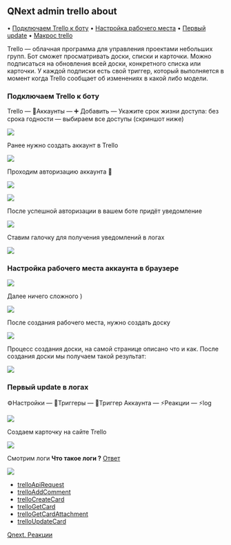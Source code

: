 ## QNext admin trello about

• [Подключаем Trello к боту](#подлючаем-trello-к-боту)
• [Настройка рабочего места](#настроика-рабочего-места-аккаунта-в-браузере) 
• [Первый update](#первыи-update-в-логах)
• [Макрос trello](/docs-test/_export/macros/trello)


Trello — облачная программа для управления проектами небольших групп.
Бот сможет просматривать доски, списки и карточки. Можно подписаться на обновления всей доски, конкретного списка или карточки. У каждой подписки есть свой триггер, который выполняется в момент когда Trello сообщает об изменениях в какой либо модели. 

### Подключаем Trello к боту

Trello — 🧰Аккаунты — ➕ Добавить — Укажите срок жизни доступа: без срока годности —  выбираем все доступы (скриншот ниже)

![](./1.png)

Ранее нужно создать аккаунт в Trello

![](./2.png)

Проходим авторизацию аккаунта 🧰

![](./3.png)

![](./4.png)

После успешной авторизации в вашем боте придёт уведомление

![](./5.png)

Ставим галочку для получения уведомлений в логах

![](./6.png)
### Настройка рабочего места аккаунта в браузере                                                                                                                                                                                                                                                                                                                                                                                                                                                                                                                                                                                                                                                                                                                                                                                                                                                                                                                                                                                                                                                                                                                                                                                                                                                                                                                                                                                                                                                                                                                                                                                                                             

![](./7.png)

Далее ничего сложного )

![](./8.png)

После создания рабочего места, нужно создать доску

![](./9.png)

Процесс создания доски, на самой странице описано что и как. После создания доски мы получаем такой результат:

![](./10.png)
### Первый update в логах

⚙️Настройки — 🔗Триггеры — 🔗Триггер Аккаунта — ⚡️Реакции — ⚡️log

![](./11.png)

Создаем карточку на сайте Trello

![](./12.png)

Смотрим логи 
**Что такое логи ?** [Ответ](/docs-test/_export/reactions/log) 

![](./13.png)
* [trelloApiRequest](/docs-test/_export/reactions/trelloapirequest)
* [trelloAddComment](/docs-test/_export/reactions/trelloaddcomment)
* [trelloCreateCard](/docs-test/_export/reactions/trellocreatecard)
* [trelloGetCard](/docs-test/_export/reactions/trellogetcard)
* [trelloGetCardAttachment](/docs-test/_export/reactions/trellocreatecardattachment)
* [trelloUpdateCard](/docs-test/_export/reactions/trelloupdatecard)



[Qnext. Реакции](/docs-test/_export/reactions)

